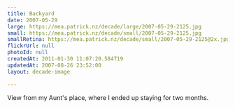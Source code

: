 ```yaml
---
title: Backyard
date: 2007-05-29
large: https://mea.patrick.nz/decade/large/2007-05-29-2125.jpg
small: https://mea.patrick.nz/decade/small/2007-05-29-2125.jpg
smallRetina: https://mea.patrick.nz/decade/small/2007-05-29-2125@2x.jpg
flickrUrl: null
photoId: null
createdAt: 2011-01-30 11:07:20.584719
updatedAt: 2007-08-26 23:52:00
layout: decade-image

---
```

View from my Aunt's place, where I ended up staying for two months.
